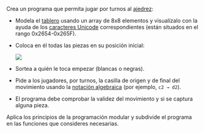 Crea un programa que permita jugar por turnos al [ajedrez](https://es.wikipedia.org/wiki/Ajedrez):

- Modela el [tablero](https://es.wikipedia.org/wiki/Ajedrez#El_tablero_de_ajedrez) usando un array de 8x8 elementos y visualízalo con la ayuda de los [caracteres Unicode](http://www.unicode.org/charts/PDF/U2600.pdf) correspondientes (están situados en el rango 0x2654-0x265F).
- Coloca en él todas las piezas en su posición inicial:

	![](http://www.jinchess.com/chessboard/?p=rnbqkbnrpppppppp--------------------------------PPPPPPPPRNBQKBNR&ps=alpha-flat&cm=o)

- Sortea a quién le toca empezar (blancas o negras).
- Pide a los jugadores, por turnos, la casilla de origen y de final del movimiento usando la [notación algebraica](https://es.wikipedia.org/wiki/Notaci%C3%B3n_algebraica) (por ejemplo, `c2 → d2`). 
- El programa debe comprobar la validez del movimiento y si se captura alguna pieza.

Aplica los principios de la programación modular y subdivide el programa en las funciones que consideres necesarias.
